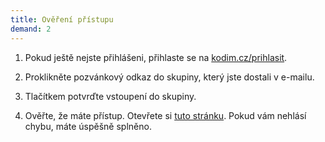 ```yaml
---
title: Ověření přístupu
demand: 2
---
```


1. Pokud ještě nejste přihlášeni, přihlaste se na [kodim.cz/prihlasit](https://kodim.cz/prihlasit).

1. Proklikněte pozvánkový odkaz do skupiny, který jste dostali v e-mailu.

1. Tlačítkem potvrďte vstoupení do skupiny.

1. Ověřte, že máte přístup. Otevřete si [tuto stránku](/kurzy/daweb/priprava/overeni-pristupu/overeni). Pokud vám nehlásí chybu, máte úspěšně splněno.
